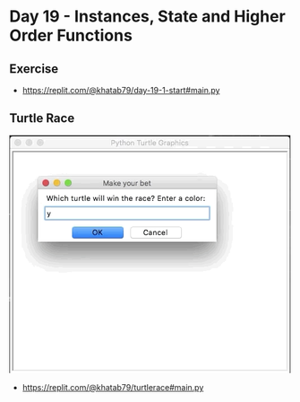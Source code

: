 # Day 19 - Instances, State and Higher Order Functions

## Exercise

- https://replit.com/@khatab79/day-19-1-start#main.py


## Turtle Race

![Turtle Race](019_day19.gif)

- https://replit.com/@khatab79/turtlerace#main.py

